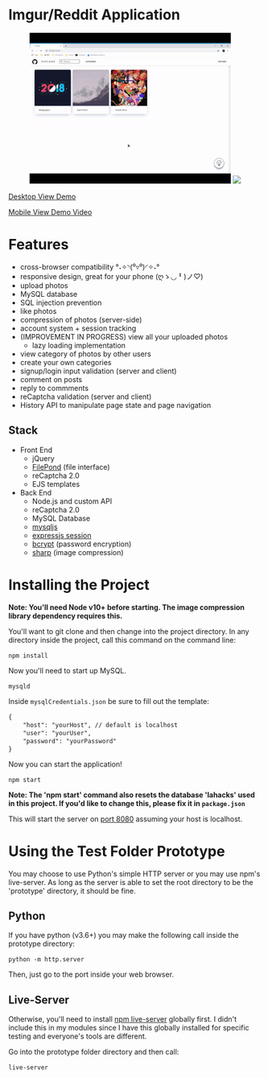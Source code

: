 # Imgur/Reddit Application

<p float="left" align="center">
	<img src="./screenshots/desktop demo.gif" height="300"/>
	<img src="./screenshots/mobile demo.gif" height="300" />
</p>


[Desktop View Demo](https://youtu.be/_a-jHiP1omo)

[Mobile View Demo Video](https://youtu.be/UAslSN53XpY)


# Features
* cross-browser compatibility °˖✧◝(⁰▿⁰)◜✧˖°
* responsive design, great for your phone (ღゝ◡╹)ノ♡)
* upload photos
* MySQL database
* SQL injection prevention
* like photos
* compression of photos (server-side)
* account system + session tracking
* (IMPROVEMENT IN PROGRESS) view all your uploaded photos
	* lazy loading implementation
* view category of photos by other users
* create your own categories
* signup/login input validation (server and client)
* comment on posts
* reply to commments
* reCaptcha validation (server and client)
* History API to manipulate page state and page navigation


## Stack
* Front End
	* jQuery
	* [FilePond](https://pqina.nl/filepond/) (file interface)
	* reCaptcha 2.0
	* EJS templates
* Back End
	* Node.js and custom API
	* reCaptcha 2.0
	* MySQL Database
	* [mysqljs](https://github.com/mysqljs/mysql)
	* [expressjs session](https://github.com/expressjs/session)
	* [bcrypt](https://github.com/kelektiv/node.bcrypt.js) (password encryption)
	* [sharp](https://github.com/lovell/sharp) (image compression)


# Installing the Project

**Note: You'll need Node v10+ before starting. The image compression library dependency requires this.**

You'll want to git clone and then change into the project directory. In any directory inside the project, call this command on the command line:

```
npm install
```

Now you'll need to start up MySQL.

```
mysqld
```


Inside `mysqlCredentials.json` be sure to fill out the template:
```
{
	"host": "yourHost", // default is localhost
	"user": "yourUser",
	"password": "yourPassword"
}
```


Now you can start the application!
```
npm start
```
**Note: The 'npm start' command also resets the database 'lahacks' used in this project. If you'd like to change this, please fix it in `package.json`**

This will start the server on [port 8080](http://127.0.0.1:8080) assuming your host is localhost.


# Using the Test Folder Prototype

You may choose to use Python's simple HTTP server or you may use npm's live-server. As long as the server is able to set the root directory to be the 'prototype' directory, it should be fine.

## Python
If you have python (v3.6+) you may make the following call inside the prototype directory:
```
python -m http.server
```
Then, just go to the port inside your web browser.

## Live-Server
Otherwise, you'll need to install [npm live-server](https://www.npmjs.com/package/live-server) globally first. I didn't include this in my modules since I have this globally installed for specific testing and everyone's tools are different.

Go into the prototype folder directory and then call:
```
live-server
```
